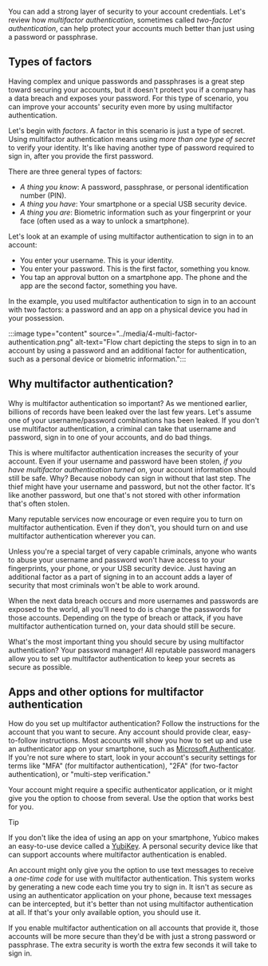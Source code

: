 You can add a strong layer of security to your account credentials. Let's review how *multifactor authentication*, sometimes called *two-factor authentication*, can help protect your accounts much better than just using a password or passphrase.

## Types of factors

Having complex and unique passwords and passphrases is a great step toward securing your accounts, but it doesn't protect you if a company has a data breach and exposes your password. For this type of scenario, you can improve your accounts' security even more by using multifactor authentication.

Let's begin with *factors*. A factor in this scenario is just a type of secret. Using multifactor authentication means using *more than one type of secret* to verify your identity. It's like having another type of password required to sign in, after you provide the first password.

There are three general types of factors:

- *A thing you know*: A password, passphrase, or personal identification number (PIN).
- *A thing you have*: Your smartphone or a special USB security device.
- *A thing you are*: Biometric information such as your fingerprint or your face (often used as a way to unlock a smartphone).

Let's look at an example of using multifactor authentication to sign in to an account:

- You enter your username. This is your identity.
- You enter your password. This is the first factor, something you know.
- You tap an approval button on a smartphone app. The phone and the app are the second factor, something you have.

In the example, you used multifactor authentication to sign in to an account with two factors: a password and an app on a physical device you had in your possession.

:::image type="content" source="../media/4-multi-factor-authentication.png" alt-text="Flow chart depicting the steps to sign in to an account by using a password and an additional factor for authentication, such as a personal device or biometric information.":::

## Why multifactor authentication?

Why is multifactor authentication so important? As we mentioned earlier, billions of records have been leaked over the last few years. Let's assume one of your username/password combinations has been leaked. If you don't use multifactor authentication, a criminal can take that username and password, sign in to one of your accounts, and do bad things.

This is where multifactor authentication increases the security of your account. Even if your username and password have been stolen, *if you have multifactor authentication turned on*, your account information should still be safe. Why? Because nobody can sign in without that last step. The thief might have your username and password, but not the other factor. It's like another password, but one that's not stored with other information that's often stolen.

Many reputable services now encourage or even require you to turn on multifactor authentication. Even if they don't, you should turn on and use multifactor authentication wherever you can.

Unless you're a special target of very capable criminals, anyone who wants to abuse your username and password won't have access to your fingerprints, your phone, or your USB security device. Just having an additional factor as a part of signing in to an account adds a layer of security that most criminals won't be able to work around.

When the next data breach occurs and more usernames and passwords are exposed to the world, all you'll need to do is change the passwords for those accounts. Depending on the type of breach or attack, if you have multifactor authentication turned on, your data should still be secure.

What's the most important thing you should secure by using multifactor authentication? Your password manager! All reputable password managers allow you to set up multifactor authentication to keep your secrets as secure as possible.

## Apps and other options for multifactor authentication

How do you set up multifactor authentication? Follow the instructions for the account that you want to secure. Any account should provide clear, easy-to-follow instructions. Most accounts will show you how to set up and use an authenticator app on your smartphone, such as [Microsoft Authenticator](https://www.microsoft.com/en-us/account/authenticator/?azure-portal=true). If you're not sure where to start, look in your account's security settings for terms like "MFA" (for multifactor authentication), "2FA" (for two-factor authentication), or "multi-step verification."

Your account might require a specific authenticator application, or it might give you the option to choose from several. Use the option that works best for you.

> [!TIP]
> If you don't like the idea of using an app on your smartphone, Yubico makes an easy-to-use device called a [YubiKey](https://www.yubico.com/products/?azure-portal=true). A personal security device like that can support accounts where multifactor authentication is enabled.

An account might only give you the option to use text messages to receive a *one-time code* for use with multifactor authentication. This system works by generating a new code each time you try to sign in. It isn't as secure as using an authenticator application on your phone, because text messages can be intercepted, but it's better than not using multifactor authentication at all. If that's your only available option, you should use it.

If you enable multifactor authentication on all accounts that provide it, those accounts will be more secure than they'd be with just a strong password or passphrase. The extra security is worth the extra few seconds it will take to sign in.
